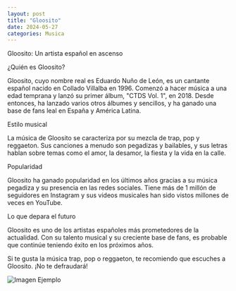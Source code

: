 ```yaml
---
layout: post
title: "Gloosito"
date: 2024-05-27
categories: Musica
---
```


Gloosito: Un artista español en ascenso

¿Quién es Gloosito?

Gloosito, cuyo nombre real es Eduardo Nuño de León, es un cantante español nacido en Collado Villalba en 1996. Comenzó a hacer música a una edad temprana y lanzó su primer álbum, "CTDS Vol. 1", en 2018. Desde entonces, ha lanzado varios otros álbumes y sencillos, y ha ganado una base de fans leal en España y América Latina.

Estilo musical

La música de Gloosito se caracteriza por su mezcla de trap, pop y reggaeton. Sus canciones a menudo son pegadizas y bailables, y sus letras hablan sobre temas como el amor, la desamor, la fiesta y la vida en la calle.

Popularidad

Gloosito ha ganado popularidad en los últimos años gracias a su música pegadiza y su presencia en las redes sociales. Tiene más de 1 millón de seguidores en Instagram y sus videos musicales han sido vistos millones de veces en YouTube.

Lo que depara el futuro

Gloosito es uno de los artistas españoles más prometedores de la actualidad. Con su talento musical y su creciente base de fans, es probable que continúe teniendo éxito en los próximos años.

Si te gusta la música trap, pop o reggaeton, te recomiendo que escuches a Gloosito. ¡No te defraudará!

![Imagen Ejemplo](https://encrypted-tbn0.gstatic.com/images?q=tbn:ANd9GcSYQN_yZxcIjU4-_orte_EIC0x41gP-68Jwlri9YfZapA&s)

